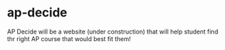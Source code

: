# ap-decide
AP Decide will be a website (under construction) that will help student find thr right AP course that would best fit them!
